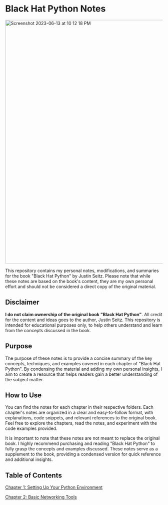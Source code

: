 # Black Hat Python Notes
<img width="778" alt="Screenshot 2023-06-13 at 10 12 18 PM" src="https://github.com/sinapordanesh/Cybersecurity-Networking-Course-Notes/assets/74850874/b2b9dc4e-edec-45af-a3f6-4502e2ef64fc">

This repository contains my personal notes, modifications, and summaries for the book "Black Hat Python" by Justin Seitz. Please note that while these notes are based on the book's content, they are my own personal effort and should not be considered a direct copy of the original material.

## Disclaimer

**I do not claim ownership of the original book "Black Hat Python"**. All credit for the content and ideas goes to the author, Justin Seitz. This repository is intended for educational purposes only, to help others understand and learn from the concepts discussed in the book.

## Purpose

The purpose of these notes is to provide a concise summary of the key concepts, techniques, and examples covered in each chapter of "Black Hat Python". By condensing the material and adding my own personal insights, I aim to create a resource that helps readers gain a better understanding of the subject matter.

## How to Use

You can find the notes for each chapter in their respective folders. Each chapter's notes are organized in a clear and easy-to-follow format, with explanations, code snippets, and relevant references to the original book. Feel free to explore the chapters, read the notes, and experiment with the code examples provided.

It is important to note that these notes are not meant to replace the original book. I highly recommend purchasing and reading "Black Hat Python" to fully grasp the concepts and examples discussed. These notes serve as a supplement to the book, providing a condensed version for quick reference and additional insights.

## Table of Contents 

[Chapter 1: Setting Up Your Python Environment](Black%20Hat%20Python%20Programming%20for%20Hackers%20675108fce2854cacb31c79eef95735c2/Chapter%201%20Setting%20Up%20Your%20Python%20Environment%202905472e48304e7e972001f370bfc1be.md)

[Chapter 2: Basic Networking Tools ](Black%20Hat%20Python%20Programming%20for%20Hackers%20675108fce2854cacb31c79eef95735c2/Chapter%202%20Basic%20Networking%20Tools%20a21c6c3baf92451094439c53b80b5b02.md)
